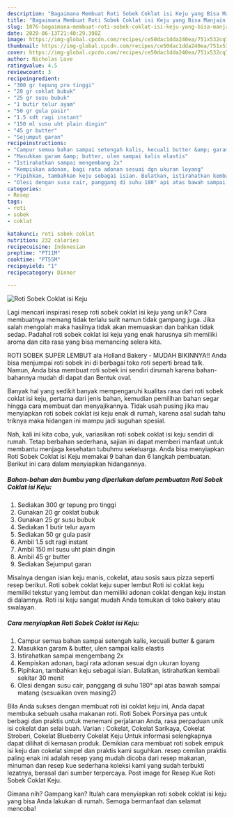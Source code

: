 ```yaml
---
description: "Bagaimana Membuat Roti Sobek Coklat isi Keju yang Bisa Manjain Lidah"
title: "Bagaimana Membuat Roti Sobek Coklat isi Keju yang Bisa Manjain Lidah"
slug: 1076-bagaimana-membuat-roti-sobek-coklat-isi-keju-yang-bisa-manjain-lidah
date: 2020-06-13T21:40:29.398Z
image: https://img-global.cpcdn.com/recipes/ce50dac1dda240ea/751x532cq70/roti-sobek-coklat-isi-keju-foto-resep-utama.jpg
thumbnail: https://img-global.cpcdn.com/recipes/ce50dac1dda240ea/751x532cq70/roti-sobek-coklat-isi-keju-foto-resep-utama.jpg
cover: https://img-global.cpcdn.com/recipes/ce50dac1dda240ea/751x532cq70/roti-sobek-coklat-isi-keju-foto-resep-utama.jpg
author: Nicholas Love
ratingvalue: 4.5
reviewcount: 3
recipeingredient:
- "300 gr tepung pro tinggi"
- "20 gr coklat bubuk"
- "25 gr susu bubuk"
- "1 butir telur ayam"
- "50 gr gula pasir"
- "1.5 sdt ragi instant"
- "150 ml susu uht plain dingin"
- "45 gr butter"
- "Sejumput garan"
recipeinstructions:
- "Campur semua bahan sampai setengah kalis, kecuali butter &amp; garam"
- "Masukkan garam &amp; butter, ulen sampai kalis elastis"
- "Istirahatkan sampai mengembang 2x"
- "Kempiskan adonan, bagi rata adonan sesuai dgn ukuran loyang"
- "Pipihkan, tambahkan keju sebagai isian. Bulatkan, istirahatkan kembali sekitar 30 menit"
- "Olesi dengan susu cair, panggang di suhu 180° api atas bawah sampai matang (sesuaikan oven masing2)"
categories:
- Resep
tags:
- roti
- sobek
- coklat

katakunci: roti sobek coklat 
nutrition: 232 calories
recipecuisine: Indonesian
preptime: "PT11M"
cooktime: "PT55M"
recipeyield: "1"
recipecategory: Dinner

---
```



![Roti Sobek Coklat isi Keju](https://img-global.cpcdn.com/recipes/ce50dac1dda240ea/751x532cq70/roti-sobek-coklat-isi-keju-foto-resep-utama.jpg)

Lagi mencari inspirasi resep roti sobek coklat isi keju yang unik? Cara membuatnya memang tidak terlalu sulit namun tidak gampang juga. Jika salah mengolah maka hasilnya tidak akan memuaskan dan bahkan tidak sedap. Padahal roti sobek coklat isi keju yang enak harusnya sih memiliki aroma dan cita rasa yang bisa memancing selera kita.

ROTI SOBEK SUPER LEMBUT ala Holland Bakery - MUDAH BIKINNYA!! Anda bisa menjumpai roti sobek ini di berbagai toko roti seperti bread talk. Namun, Anda bisa membuat roti sobek ini sendiri dirumah karena bahan-bahannya mudah di dapat dan Bentuk oval.

Banyak hal yang sedikit banyak mempengaruhi kualitas rasa dari roti sobek coklat isi keju, pertama dari jenis bahan, kemudian pemilihan bahan segar hingga cara membuat dan menyajikannya. Tidak usah pusing jika mau menyiapkan roti sobek coklat isi keju enak di rumah, karena asal sudah tahu triknya maka hidangan ini mampu jadi suguhan spesial.


Nah, kali ini kita coba, yuk, variasikan roti sobek coklat isi keju sendiri di rumah. Tetap berbahan sederhana, sajian ini dapat memberi manfaat untuk membantu menjaga kesehatan tubuhmu sekeluarga. Anda bisa menyiapkan Roti Sobek Coklat isi Keju memakai 9 bahan dan 6 langkah pembuatan. Berikut ini cara dalam menyiapkan hidangannya.

<!--inarticleads1-->

##### Bahan-bahan dan bumbu yang diperlukan dalam pembuatan Roti Sobek Coklat isi Keju:

1. Sediakan 300 gr tepung pro tinggi
1. Gunakan 20 gr coklat bubuk
1. Gunakan 25 gr susu bubuk
1. Sediakan 1 butir telur ayam
1. Sediakan 50 gr gula pasir
1. Ambil 1.5 sdt ragi instant
1. Ambil 150 ml susu uht plain dingin
1. Ambil 45 gr butter
1. Sediakan Sejumput garan


Misalnya dengan isian keju manis, cokelat, atau sosis saus pizza seperti resep berikut. Roti sobek coklat keju super lembut Roti isi coklat keju memiliki tekstur yang lembut dan memiliki adonan coklat dengan keju instan di dalamnya. Roti isi keju sangat mudah Anda temukan di toko bakery atau swalayan. 

<!--inarticleads2-->

##### Cara menyiapkan Roti Sobek Coklat isi Keju:

1. Campur semua bahan sampai setengah kalis, kecuali butter &amp; garam
1. Masukkan garam &amp; butter, ulen sampai kalis elastis
1. Istirahatkan sampai mengembang 2x
1. Kempiskan adonan, bagi rata adonan sesuai dgn ukuran loyang
1. Pipihkan, tambahkan keju sebagai isian. Bulatkan, istirahatkan kembali sekitar 30 menit
1. Olesi dengan susu cair, panggang di suhu 180° api atas bawah sampai matang (sesuaikan oven masing2)


Bila Anda sukses dengan membuat roti isi coklat keju ini, Anda dapat membuka sebuah usaha makanan roti. Roti Sobek Porsinya pas untuk berbagi dan praktis untuk menemani perjalanan Anda, rasa perpaduan unik isi cokelat dan selai buah. Varian : Cokelat, Cokelat Sarikaya, Cokelat Stroberi, Cokelat Blueberry Cokelat Keju Untuk informasi selengkapnya dapat dilihat di kemasan produk. Demikian cara membuat roti sobek empuk isi keju dan cokelat simpel dan praktis kami suguhkan. resep cemilan praktis paling enak ini adalah resep yang mudah dicoba dari resep makanan, minuman dan resep kue sederhana koleksi kami yang sudah terbukti lezatnya, berasal dari sumber terpercaya. Post image for Resep Kue Roti Sobek Coklat Keju. 

Gimana nih? Gampang kan? Itulah cara menyiapkan roti sobek coklat isi keju yang bisa Anda lakukan di rumah. Semoga bermanfaat dan selamat mencoba!
